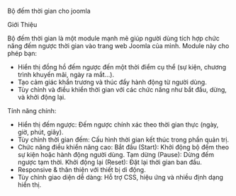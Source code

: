 Bộ đếm thời gian cho joomla

Giới Thiệu

Bộ đếm thời gian là một module mạnh mẽ giúp người dùng tích hợp chức năng đếm ngược thời gian vào trang web Joomla của mình. Module này cho phép bạn:
- Hiển thị đồng hồ đếm ngược đến một thời điểm cụ thể (sự kiện, chương trình khuyến mãi, ngày ra mắt...).
- Tạo cảm giác khẩn trương và thúc đẩy hành động từ người dùng.
- Tùy chỉnh và điều khiển thời gian với các chức năng như bắt đầu, dừng, và khởi động lại.
  
Tính năng chính:
- Hiển thị đếm ngược: Đếm ngược chính xác theo thời gian thực (ngày, giờ, phút, giây).
- Tùy chỉnh thời gian đếm: Cấu hình thời gian kết thúc trong phần quản trị.
- Chức năng điều khiển nâng cao:
    Bắt đầu (Start): Khởi động bộ đếm theo sự kiện hoặc hành động người dùng.
    Tạm dừng (Pause): Dừng đếm ngược tạm thời.
    Khởi động lại (Reset): Đặt lại thời gian ban đầu.
- Responsive & thân thiện với thiết bị di động.
- Tùy chỉnh giao diện dễ dàng: Hỗ trợ CSS, hiệu ứng và nhiều định dạng hiển thị.

